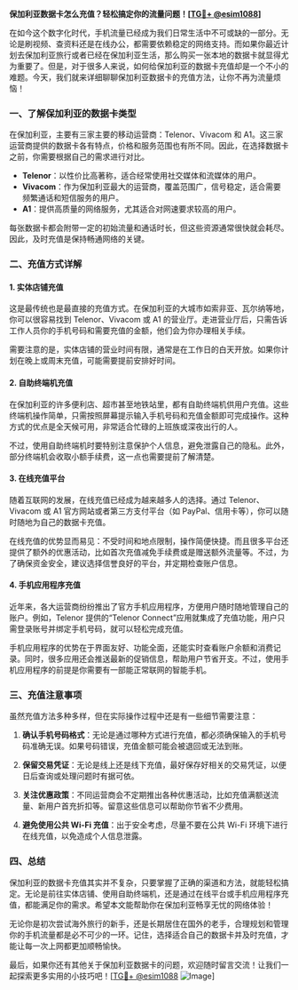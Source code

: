 **保加利亚数据卡怎么充值？轻松搞定你的流量问题！[[TG💪+ @esim1088](https://t.me/s/esim1088)]**

在如今这个数字化时代，手机流量已经成为我们日常生活中不可或缺的一部分。无论是刷视频、查资料还是在线办公，都需要依赖稳定的网络支持。而如果你最近计划去保加利亚旅行或者已经在保加利亚生活，那么购买一张本地的数据卡就显得尤为重要了。但是，对于很多人来说，如何给保加利亚的数据卡充值却是一个不小的难题。今天，我们就来详细聊聊保加利亚数据卡的充值方法，让你不再为流量烦恼！

### 一、了解保加利亚的数据卡类型

在保加利亚，主要有三家主要的移动运营商：Telenor、Vivacom 和 A1。这三家运营商提供的数据卡各有特点，价格和服务范围也有所不同。因此，在选择数据卡之前，你需要根据自己的需求进行对比。

- **Telenor**：以性价比高著称，适合经常使用社交媒体和流媒体的用户。
- **Vivacom**：作为保加利亚最大的运营商，覆盖范围广，信号稳定，适合需要频繁通话和短信服务的用户。
- **A1**：提供高质量的网络服务，尤其适合对网速要求较高的用户。

每张数据卡都会附带一定的初始流量和通话时长，但这些资源通常很快就会耗尽。因此，及时充值是保持畅通网络的关键。

### 二、充值方式详解

#### 1. 实体店铺充值

这是最传统也是最直接的充值方式。在保加利亚的大城市如索非亚、瓦尔纳等地，你可以很容易找到 Telenor、Vivacom 或 A1 的营业厅。走进营业厅后，只需告诉工作人员你的手机号码和需要充值的金额，他们会为你办理相关手续。

需要注意的是，实体店铺的营业时间有限，通常是在工作日的白天开放。如果你计划在晚上或周末充值，可能需要提前安排好时间。

#### 2. 自助终端机充值

在保加利亚的许多便利店、超市甚至地铁站里，都有自助终端机供用户充值。这些终端机操作简单，只需按照屏幕提示输入手机号码和充值金额即可完成操作。这种方式的优点是全天候可用，非常适合忙碌的上班族或深夜出行的人。

不过，使用自助终端机时要特别注意保护个人信息，避免泄露自己的隐私。此外，部分终端机会收取小额手续费，这一点也需要提前了解清楚。

#### 3. 在线充值平台

随着互联网的发展，在线充值已经成为越来越多人的选择。通过 Telenor、Vivacom 或 A1 官方网站或者第三方支付平台（如 PayPal、信用卡等），你可以随时随地为自己的数据卡充值。

在线充值的优势显而易见：不受时间和地点限制，操作简便快捷。而且很多平台还提供了额外的优惠活动，比如首次充值减免手续费或是赠送额外流量等。不过，为了确保资金安全，建议选择信誉良好的平台，并定期检查账户信息。

#### 4. 手机应用程序充值

近年来，各大运营商纷纷推出了官方手机应用程序，方便用户随时随地管理自己的账户。例如，Telenor 提供的“Telenor Connect”应用就集成了充值功能，用户只需登录账号并绑定手机号码，就可以轻松完成充值。

手机应用程序的优势在于界面友好、功能全面，还能实时查看账户余额和消费记录。同时，很多应用还会推送最新的促销信息，帮助用户节省开支。不过，使用手机应用程序的前提是你需要有一部能正常联网的智能手机。

### 三、充值注意事项

虽然充值方法多种多样，但在实际操作过程中还是有一些细节需要注意：

1. **确认手机号码格式**：无论是通过哪种方式进行充值，都必须确保输入的手机号码准确无误。如果号码错误，充值金额可能会被退回或无法到账。

2. **保留交易凭证**：无论是线上还是线下充值，最好保存好相关的交易凭证，以便日后查询或处理问题时有据可依。

3. **关注优惠政策**：不同运营商会不定期推出各种优惠活动，比如充值满额送流量、新用户首充折扣等。留意这些信息可以帮助你节省不少费用。

4. **避免使用公共 Wi-Fi 充值**：出于安全考虑，尽量不要在公共 Wi-Fi 环境下进行在线充值，以免造成个人信息泄露。

### 四、总结

保加利亚的数据卡充值其实并不复杂，只要掌握了正确的渠道和方法，就能轻松搞定。无论是前往实体店铺、使用自助终端机，还是通过在线平台或手机应用程序充值，都能满足你的需求。希望本文能帮助你在保加利亚畅享无忧的网络体验！

无论你是初次尝试海外旅行的新手，还是长期居住在国外的老手，合理规划和管理你的手机流量都是必不可少的一环。记住，选择适合自己的数据卡并及时充值，才能让每一次上网都更加顺畅愉快。

最后，如果你还有其他关于保加利亚数据卡的问题，欢迎随时留言交流！让我们一起探索更多实用的小技巧吧！[[TG💪+ @esim1088](https://t.me/s/esim1088) ![Image](https://i.postimg.cc/4NQfJmqS/Snipaste-2025-05-13-00-14-12.png)]